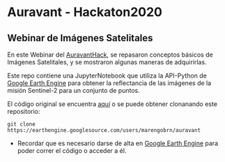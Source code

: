 # Auravant - Hackaton2020

## Webinar de Imágenes Satelitales

En este Webinar del [AuravantHack](https://www.auravant.com/auravanthack/), se repasaron conceptos básicos de Imágenes Satelitales, y se mostraron algunas maneras de adquirirlas.

Este repo contiene una JupyterNotebook que utiliza la API-Python de [Google Earth Engine](https://earthengine.google.com/) para obtener la reflectancia de las imágenes de la misión Sentinel-2 para un conjunto de puntos.

El código original se encuentra [aquí](https://code.earthengine.google.com/?accept_repo=users/marengobrn/auravant) o se puede obtener clonanando este repositorio:

    git clone https://earthengine.googlesource.com/users/marengobrn/auravant

* Recordar que es necesario darse de alta en [Google Earth Engine](https://earthengine.google.com/) para poder correr el código o acceder a él.
